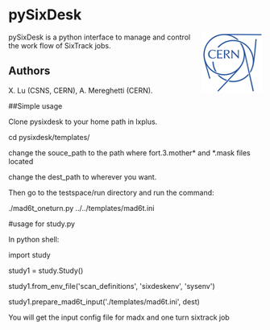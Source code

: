 # pySixDesk

<img src="CERN-logo.png" align="right">

pySixDesk is a python interface to manage and control the work flow of SixTrack jobs.

## Authors

X.&nbsp;Lu (CSNS, CERN),
A.&nbsp;Mereghetti (CERN).

##Simple usage

Clone pysixdesk to your home path in lxplus.

cd pysixdesk/templates/

change the souce_path to the path where fort.3.mother* and *.mask files located

change the dest_path to wherever you want.

Then go to the testspace/run directory and run the command:

./mad6t_oneturn.py ../../templates/mad6t.ini

#usage for study.py

In python shell:

import study

study1 = study.Study()

study1.from_env_file('scan_definitions', 'sixdeskenv', 'sysenv')

study1.prepare_mad6t_input('./templates/mad6t.ini', dest)

You will get the input config file for madx and one turn sixtrack job
